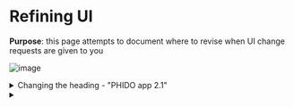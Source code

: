 
# Refining UI

**Purpose**: this page attempts to document where to revise when UI change requests are given to you 

![image](https://github.com/BCCDC-DSI/PHIDO-app/assets/38703113/0f3b51ea-2d77-4478-bd2d-f8155a1afe0e)

<details>
  <summary>Changing the heading - "PHIDO app 2.1"</summary>

  - Open and edit ```www/hero-image.html```:
    ```
    </head>
    <body>
              ...
             <div class="bottom-text">PHIDO app 2.1</div>
          </div>
       </div>
    </body>
    ```
  
</details>



<details>

<summary></summary>



</details>
